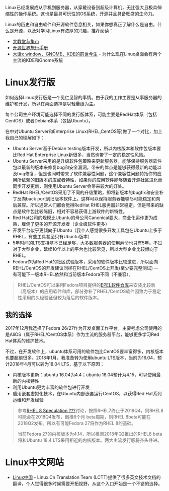 Linux已经发展成从手机到服务器，从穿戴设备到超级计算机，无比强大且极具伸缩性的操作系统。这也是最具可玩性的OS系统，开源并且具备旺盛的生命力。

Linux的历史和自由软件和开源软件息息相关，如果你想真正了解什么是自由，什么是开源，以及对学习Linux有浓厚的兴趣，推荐阅读：

* [大教堂与集市](http://hifor.net/ebook/%E8%AE%A1%E7%AE%97%E6%9C%BA%E6%96%87%E5%8C%96/%E5%A4%A7%E6%95%99%E5%A0%82%E4%B8%8E%E9%9B%86%E5%B8%82/)
* [开源世界旅行手册](https://i.linuxtoy.org/docs/guide/index.html)
* [大话x window、GNOME、KDE的前世今生](https://cainiaoqidian.com/post/315.html) - 为什么现在Linux桌面会有两个主流的KDE和Gnome系统

# Linux发行版

如何选择Linux发行版是一个见仁见智的事情。由于我的工作主要是从事服务器的维护和开发，所以在桌面选择是以轻量级为主。

每个公司生产环境可能选择不同的发行版体系，可能主要是RedHat体系（包括CentOS）或者Debian体系（包括Ubuntu）。

在[]()中对Ubuntu Server和Enterprise Linux(RHEL,CentOS等)做了一个对比，加上我自己的理解如下：

* Ubuntu Server基于Debian testing版本开发，所以内核版本和软件包版本要比Red Hat Enterprise Linux新很多，当然也带了一定的稳定性风险。
* Ubuntu Server采用的是升级软件包策略来更新服务器，能够保持服务器软件包以最新的版本来修复bug和安全漏洞。带来的优点是能够获得最新的功能以及bug修复，但是也同时带来了软件兼容性问题，这个兼容性问题特指你的应用所依赖的旧版本的库或者特性，如果你的应用软件能够随着开源社区进化而同步开发更新，则使用Ubuntu Server会带来较大的好处。
* RedHat RHEL/CentOS采用了不同的升级策略，即将新版本的bugfix和安全补丁反向back port到旧版本软件上。这样可以保持服务器能够尽可能稳定和向后兼容。所以通常人们都会觉得RedHat RHEL服务器非常稳定。但是带来的缺点是软件包比较陈旧，相对不容易获得上游软件的新特性。
* Red Hat公司的规模比Ubuntu的母公司Canonical要大，商业化运作更为成熟，雇佣了更多的开源开发者（企业级软件更多）
* 开发平台似乎更倾向于Ubuntu（我个人感觉很多开发工具包在Ubuntu上多于RHEL，有些工具甚至只有Ubuntu版本）
* 5年时间的LTS支持基本已经足够，大多数服务器的使用寿命也只有5年。不过对于大型企业，延续10年以上的平台也比较常见，所以大型企业比较倾向于RHEL。
* Fedora作为Red Hat的社区试验版本，采用的软件版本比较激进，所以面向REHL/CentOS的开发建议同样在RHEL/CentOS上开发(至少要完整测试) -- 有可能下一版本RHEL依然和当前版本Fedora不同（不兼容）。

> RHEL/CentOS可以采用Fedora项目提供的[EPEL软件仓库](http://fedoraproject.org/wiki/EPEL)来安装比较新（高版本）的应用软件和库，部分弥补了RHEL/CentOS软件因致力于稳定性采用的久经验证但较为落后的软件版本。

## 我的选择

2017年12月我选择了Fedora 26/27作为开发桌面工作平台，主要考虑公司使用的是AliOS（属于RHEL/CentOS体系）作为主流的服务器平台，能够更多学习Red Hat体系的维护技术。

不过，在开发软件上，ubuntu体系可用的软件包比CentOS要丰富得多，内核版本也要超前很多。2018年1月，我准备转为使用ubuntu LTS版本，当前为16.04，预计2018年4月可以转为18.04 LTS，基于以下原因：

* 内核版本更新：ubuntu 16.04为4.4；ubuntu 18.04预计为4.15，可以使用最新的内核特性
* 利用Ubuntu更为丰富的软件包进行开发
* 启用嵌套虚拟化技术，在Ubuntu内部嵌套运行CentOS，以获得Red Hat系列运维和开发经验

> 参考[RHEL 8 Speculation ???](http://centosfaq.org/centos/rhel-8-speculation/)讨论，按照RHEL7终止于2019Q4，则RHEL8可能会在2018Q4发布，倒推6个月 beta周期，则RHEL 8beta可能在2018Q2发布。所以有可能Fedora 27将作为RHEL 8的基础。
>
> 当前Fedora 27的内核版本为4.14，所以推测2018年Q2推出的RHEL8 beta将和Ubuntu 18.4 LTS采用相近的内核版本。两大主流发行版将齐头并进。

# Linux中文网站

* [Linux中国](https://linux.cn/) - Linux.Cn Translation Team (LCTT)提供了很多英文技术文档的翻译，个人觉得很多时候需要开拓视野，从这个入口开始是一个不错的选择。